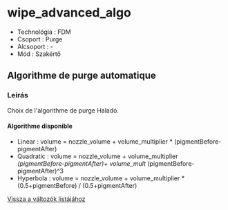 # wipe\_advanced\_algo

* Technológia : FDM
* Csoport : Purge
* Alcsoport : -
* Mód : Szakértő

## Algorithme de purge automatique

### Leírás

Choix de l'algorithme de purge Haladó.

#### Algorithme disponible

* Linear :  volume = nozzle\_volume + volume\_multiplier  \* \(pigmentBefore-pigmentAfter\)
* Quadratic : volume = nozzle\_volume + volume\_multiplier   _\(pigmentBefore-pigmentAfter\)+ volume\_mult_   \(pigmentBefore-pigmentAfter\)^3
* Hyperbola : volume = nozzle\_volume + volume\_multiplier  \* \(0.5+pigmentBefore\) / \(0.5+pigmentAfter\)

[Vissza a változók listájához](variable_list.md)

